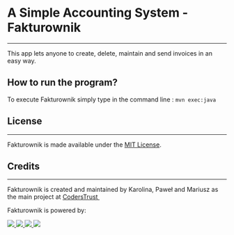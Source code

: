 # **A Simple Accounting System - Fakturownik**

* * *

This app lets anyone to create, delete, maintain and send invoices in an easy way. 

## **How to run the program?**

 To execute Fakturownik simply type in the command line :
`mvn exec:java`


## License

* * *

Fakturownik is made available under the [MIT License](http://www.opensource.org/licenses/mit-license.php).

## Credits

* * *

Fakturownik is created and maintained by Karolina, Paweł and Mariusz as the main project at [CodersTrust ](https://coderstrust.pl/)

Fakturownik is powered by:

[![](https://upload.wikimedia.org/wikipedia/commons/thumb/d/d5/IntelliJ_IDEA_Logo.svg/64px-IntelliJ_IDEA_Logo.svg.png) ](https://www.jetbrains.com/idea/)
 [ ![](https://tinyurl.com/yb8nsx2p) ](https://www.oracle.com/java/) 
 [ ![](https://spring.io/img/spring-platform-watermark-3a1b9ff25a20c68852696041d21275c0.png) ](https://spring.io/) 
 [ ![](https://maven.apache.org/images/logos/maven-feather.png)](https://maven.apache.org/)
 
 